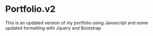 # Portfolio.v2

This is an updated version of my portfolio using Javascript and some updated formatting with Jquery and Bootstrap
